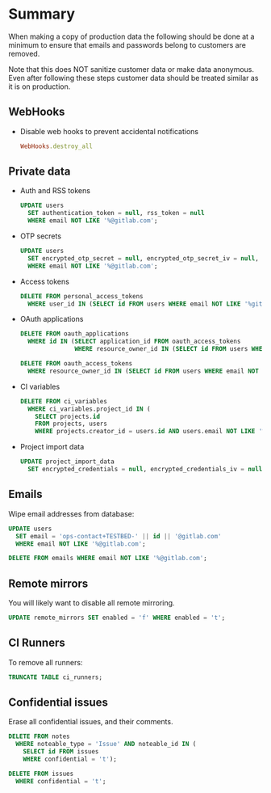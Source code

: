 # Summary

When making a copy of production data the following should be done
at a minimum to ensure that emails and passwords belong to customers
are removed.

Note that this does NOT sanitize customer data or make data anonymous.
Even after following these steps customer data should be treated similar
as it is on production.

## WebHooks

* Disable web hooks to prevent accidental notifications

    ```ruby
    WebHooks.destroy_all
    ```

## Private data

* Auth and RSS tokens

    ```sql
    UPDATE users
      SET authentication_token = null, rss_token = null
      WHERE email NOT LIKE '%@gitlab.com';
    ```

* OTP secrets

    ```sql
    UPDATE users
      SET encrypted_otp_secret = null, encrypted_otp_secret_iv = null, encrypted_otp_secret_salt = null
      WHERE email NOT LIKE '%@gitlab.com';
    ```

* Access tokens

    ```sql
    DELETE FROM personal_access_tokens
      WHERE user_id IN (SELECT id FROM users WHERE email NOT LIKE '%gitlab.com');
    ```

* OAuth applications

    ```sql
    DELETE FROM oauth_applications
      WHERE id IN (SELECT application_id FROM oauth_access_tokens
                   WHERE resource_owner_id IN (SELECT id FROM users WHERE email NOT LIKE '%gitlab.com'));

    DELETE FROM oauth_access_tokens
      WHERE resource_owner_id IN (SELECT id FROM users WHERE email NOT LIKE '%gitlab.com');
    ```

* CI variables

    ```sql
    DELETE FROM ci_variables
      WHERE ci_variables.project_id IN (
        SELECT projects.id
        FROM projects, users
        WHERE projects.creator_id = users.id AND users.email NOT LIKE '%@gitlab.com');
    ```

* Project import data

    ```sql
    UPDATE project_import_data
      SET encrypted_credentials = null, encrypted_credentials_iv = null, encrypted_credentials_salt = null;
    ```

## Emails

Wipe email addresses from database:

```sql
UPDATE users
  SET email = 'ops-contact+TESTBED-' || id || '@gitlab.com'
  WHERE email NOT LIKE '%@gitlab.com';

DELETE FROM emails WHERE email NOT LIKE '%@gitlab.com';
```

## Remote mirrors

You will likely want to disable all remote mirroring.

```sql
UPDATE remote_mirrors SET enabled = 'f' WHERE enabled = 't';
```

## CI Runners

To remove all runners:

```sql
TRUNCATE TABLE ci_runners;
```

## Confidential issues

Erase all confidential issues, and their comments.

```sql
DELETE FROM notes
  WHERE noteable_type = 'Issue' AND noteable_id IN (
    SELECT id FROM issues
    WHERE confidential = 't');

DELETE FROM issues
  WHERE confidential = 't';
```
